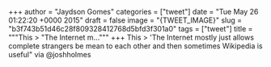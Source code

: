 
+++
author = "Jaydson Gomes"
categories = ["tweet"]
date = "Tue May 26 01:22:20 +0000 2015"
draft = false
image = "{TWEET_IMAGE}"
slug = "b3f743b51d46c28f809328412768d5bfd3f301a0"
tags = ["tweet"]
title = """This &gt; "The Internet m..."""
+++
This &gt; 'The Internet mostly just allows complete strangers be mean to each other and then sometimes Wikipedia is useful" via @joshholmes
